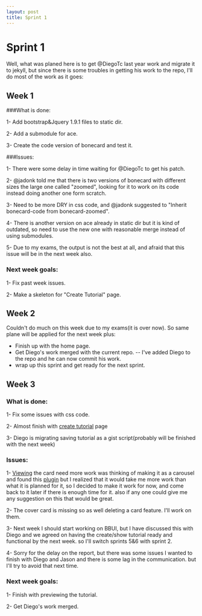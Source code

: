 ```yaml
---
layout: post
title: Sprint 1
---
```


# Sprint 1

Well, what was planed here is to get @DiegoTc last year work and migrate it to jekyll, but since there is some troubles in getting his work to the repo, I'll do most of the work as it goes:

## Week 1

###What is done:

1- Add bootstrap&Jquery 1.9.1 files to static dir.

2- Add a submodule for ace.

3- Create the code version of bonecard and test it.

###Issues:

1- There were some delay in time waiting for @DiegoTc to get his patch.

2- @jadonk told me that there is two versions of bonecard with different sizes the large one called "zoomed", looking for it to work on its code instead doing another one form scratch.

3- Need to be more DRY in css code, and @jadonk suggested to "Inherit bonecard-code from bonecard-zoomed".

4- There is another version on ace already in static dir but it is kind of outdated, so need to use the new one with reasonable merge instead of using submodules.

5- Due to my exams, the output is not the best at all, and afraid that this issue will be in the next week also.

### Next week goals:

1- Fix past week issues.

2- Make a skeleton for "Create Tutorial" page.

## Week 2

Couldn't do much on this week due to my exams(it is over now).
So same plane will be applied for the next week plus:

- Finish up with the home page.
- Get Diego's work merged with the current repo.
  -- I've added Diego to the repo and he can now commit his work.
- wrap up this sprint and get ready for the next sprint.  

## Week 3

### What is done:

1- Fix some issues with css code.

2- Almost finish with [create tutorial](http://ehab93.github.io/bone101/Support/bone101/create.html) page 

3- Diego is migrating saving tutorial as a gist script(probably will be finished with the next week)

### Issues:

1- [Viewing](http://screencast.com/t/KGFyaOnGyedr) the card need more work
     was thinking of making it as a carousel and found this [plugin](http://owlgraphic.com/owlcarousel/demos/manipulations.html)
     but I realized that it would take me more work than what it is planned for it, so I decided to make it work 
     for now, and come back to it later if there is enough time for it. also if any one could give me any
     suggestion on this that would be great.

2- The cover card is missing so as well deleting a card feature. I'll work on them.

3- Next week I should start working on BBUI, but I have discussed this with Diego and we agreed on having
    the create/show tutorial ready and functional by the next week. so I'll switch sprints 5&6 with sprint 2.

4- Sorry for the delay on the report, but there was some issues I wanted to finish with Diego and Jason
    and there is some lag in the communication. but I'll try to avoid that next time.

### Next week goals:

1- Finish with previewing the tutorial.

2- Get Diego's work merged.